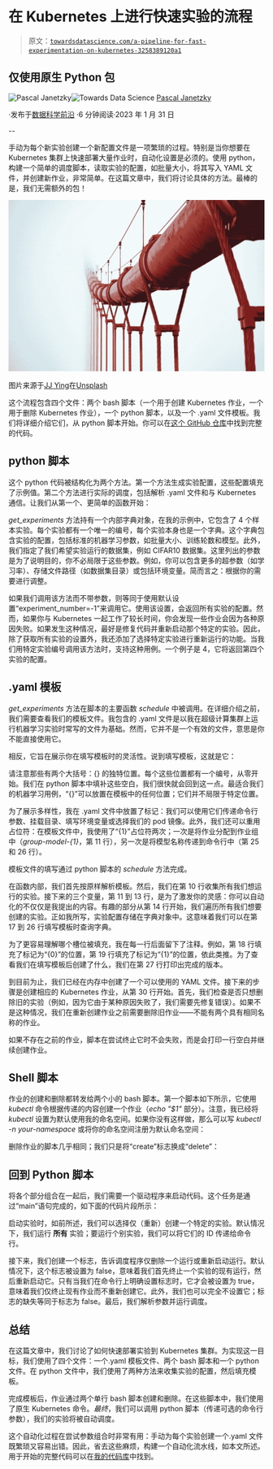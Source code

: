 # 在 Kubernetes 上进行快速实验的流程

> 原文：[`towardsdatascience.com/a-pipeline-for-fast-experimentation-on-kubernetes-3258389120a1`](https://towardsdatascience.com/a-pipeline-for-fast-experimentation-on-kubernetes-3258389120a1)

## 仅使用原生 Python 包

[](https://pascaljanetzky.medium.com/?source=post_page-----3258389120a1--------------------------------)![Pascal Janetzky](https://pascaljanetzky.medium.com/?source=post_page-----3258389120a1--------------------------------)[](https://towardsdatascience.com/?source=post_page-----3258389120a1--------------------------------)![Towards Data Science](https://towardsdatascience.com/?source=post_page-----3258389120a1--------------------------------) [Pascal Janetzky](https://pascaljanetzky.medium.com/?source=post_page-----3258389120a1--------------------------------)

·发布于[数据科学前沿](https://towardsdatascience.com/?source=post_page-----3258389120a1--------------------------------) ·6 分钟阅读·2023 年 1 月 31 日

--

手动为每个新实验创建一个新配置文件是一项繁琐的过程。特别是当你想要在 Kubernetes 集群上快速部署大量作业时，自动化设置是必须的。使用 python，构建一个简单的调度脚本，读取实验的配置，如批量大小，将其写入 YAML 文件，并创建新作业，非常简单。在这篇文章中，我们将讨论具体的方法。最棒的是，我们无需额外的包！

![](img/042919420529caa70761f3408d3c6ec9.png)

图片来源于[JJ Ying](https://unsplash.com/@jjying?utm_source=medium&utm_medium=referral)在[Unsplash](https://unsplash.com/?utm_source=medium&utm_medium=referral)

这个流程包含四个文件：两个 bash 脚本（一个用于创建 Kubernetes 作业，一个用于删除 Kubernetes 作业），一个 python 脚本，以及一个 .yaml 文件模板。我们将详细介绍它们，从 python 脚本开始。你可以在[这个 GitHub 仓库](https://github.com/phrasenmaeher/kubernetes_yaml_pipeline)中找到完整的代码。

## python 脚本

这个 python 代码被结构化为两个方法。第一个方法生成实验配置，这些配置填充了示例值。第二个方法进行实际的调度，包括解析 .yaml 文件和与 Kubernetes 通信。让我们从第一个、更简单的函数开始：

*get_experiments* 方法持有一个内部字典对象，在我的示例中，它包含了 4 个样本实验。每个实验都有一个唯一的编号，每个实验本身也是一个字典。这个字典包含实验的配置，包括标准的机器学习参数，如批量大小、训练轮数和模型。此外，我们指定了我们希望实验运行的数据集，例如 CIFAR10 数据集。这里列出的参数是为了说明目的，你不必局限于这些参数。例如，你可以包含更多的超参数（如学习率）、存储文件路径（如数据集目录）或包括环境变量。简而言之：根据你的需要进行调整。

如果我们调用该方法而不带参数，则等同于使用默认设置“experiment_number=-1”来调用它。使用该设置，会返回所有实验的配置。然而，如果你与 Kubernetes 一起工作了较长时间，你会发现一些作业会因为各种原因失败。如果发生这种情况，最好是修复代码并重新启动那个特定的实验。因此，除了获取所有实验的设置外，我还添加了选择特定实验进行重新运行的功能。当我们用特定实验编号调用该方法时，支持这种用例。一个例子是 4，它将返回第四个实验的配置。

## .yaml 模板

*get_experiments* 方法在脚本的主要函数 *schedule* 中被调用。在详细介绍之前，我们需要查看我们的模板文件。我包含的 .yaml 文件是以我在超级计算集群上运行机器学习实验时常写的文件为基础。然而，它并不是一个有效的文件，意思是你不能直接使用它。

相反，它旨在展示你在填写模板时的灵活性。说到填写模板，这就是它：

请注意那些有两个大括号：{} 的独特位置。每个这些位置都有一个编号，从零开始。我们在 python 脚本中填补这些空白，我们很快就会回到这一点。最适合我们的机器学习用例，“{}”可以放置在模板中的任何位置；它们并不局限于特定位置。

为了展示多样性，我在 .yaml 文件中放置了标记：我们可以使用它们传递命令行参数、挂载目录、填写环境变量或选择我们的 pod 镜像。此外，我们还可以重用占位符：在模板文件中，我使用了“{1}”占位符两次；一次是将作业分配到作业组中（*group-model-{1}*，第 11 行），另一次是将模型名称传递到命令行中（第 25 和 26 行）。

模板文件的填写通过 python 脚本的 *schedule* 方法完成。

在函数内部，我们首先按原样解析模板。然后，我们在第 10 行收集所有我们想运行的实验。接下来的三个变量，第 11 到 13 行，是为了激发你的灵感：你可以自动化的不仅仅是我提出的内容。有趣的部分从第 14 行开始，我们遍历所有我们想要创建的实验。正如我所写，实验配置存储在字典对象中。这意味着我们可以在第 17 到 26 行填写模板时查询字典。

为了更容易理解哪个槽位被填充，我在每一行后面留下了注释。例如，第 18 行填充了标记为“{0}”的位置，第 19 行填充了标记为“{1}”的位置，依此类推。为了查看我们在填写模板后创建了什么，我们在第 27 行打印出完成的版本。

到目前为止，我们已经在内存中创建了一个可以使用的 YAML 文件。接下来的步骤是创建相应的 Kubernetes 作业，从第 30 行开始。首先，我们检查是否只想删除旧的实验（例如，因为它由于某种原因失败了，我们需要先修复错误）。如果不是这种情况，我们在重新创建作业之前需要删除旧作业——不能有两个具有相同名称的作业。

如果不存在之前的作业，脚本在尝试终止它时不会失败，而是会打印一行空白并继续创建作业。

## Shell 脚本

作业的创建和删除都转发给两个小的 bash 脚本。第一个脚本如下所示，它使用 *kubectl* 命令根据传递的内容创建一个作业（*echo "$1"* 部分）。注意，我已经将 *kubectl* 设置为默认使用我的命名空间。如果你没有这样做，那么可以写 *kubectl -n your-namespace* 或将你的命名空间注册为默认命名空间：

删除作业的脚本几乎相同；我们只是将“create”标志换成“delete”：

## 回到 Python 脚本

将各个部分组合在一起后，我们需要一个驱动程序来启动代码。这个任务是通过“main”语句完成的，如下面的代码片段所示：

启动实验时，如前所述，我们可以选择仅（重新）创建一个特定的实验。默认情况下，我们运行 **所有** 实验；要运行个别实验，我们可以将它们的 ID 传递给命令行。

接下来，我们创建一个标志，告诉调度程序仅删除一个运行或重新启动运行。默认情况下，这个标志被设置为 false，意味着我们首先终止一个实验的现有运行，然后重新启动它。只有当我们在命令行上明确设置标志时，它才会被设置为 true，意味着我们仅终止现有作业而不重新创建它。此外，我们也可以完全不设置它；标志的缺失等同于标志为 false。最后，我们解析参数并运行调度。

## 总结

在这篇文章中，我们讨论了如何快速部署实验到 Kubernetes 集群。为实现这一目标，我们使用了四个文件：一个.yaml 模板文件、两个 bash 脚本和一个 python 文件。在 python 文件中，我们使用了两种方法来收集实验的配置，然后填充模板。

完成模板后，作业通过两个单行 bash 脚本创建和删除。在这些脚本中，我们使用了原生 Kubernetes 命令。*最终*，我们可以调用 python 脚本（传递可选的命令行参数），我们的实验将被自动调度。

这个自动化过程在尝试参数组合时非常有用：手动为每个实验创建一个.yaml 文件既繁琐又容易出错。因此，省去这些麻烦，构建一个自动化流水线，如本文所述。用于开始的完整代码可以在[我的代码库](https://github.com/phrasenmaeher/kubernetes_yaml_pipeline)中找到。
